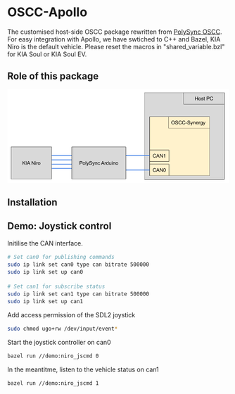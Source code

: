 # OSCC-Apollo
The customised host-side OSCC package rewritten from [PolySync OSCC](https://github.com/PolySync/oscc). For easy integration with Apollo, we have swtiched to C++ and Bazel, KIA Niro is the default vehicle. Please reset the macros in "shared_variable.bzl" for KIA Soul or KIA Soul EV. 

## Role of this package
![Package Role](docs/raw/package_role.png)
## Installation

## Demo: Joystick control
Initilise the CAN interface. 
```bash
# Set can0 for publishing commands
sudo ip link set can0 type can bitrate 500000
sudo ip link set up can0

# Set can1 for subscribe status
sudo ip link set can1 type can bitrate 500000
sudo ip link set up can1
```

Add access permission of the SDL2 joystick
```bash
sudo chmod ugo+rw /dev/input/event*
``` 

Start the joystick controller on can0
```bash
bazel run //demo:niro_jscmd 0
```
In the meantitme, listen to the vehicle status on can1
```bash
bazel run //demo:niro_jscmd 1
```
